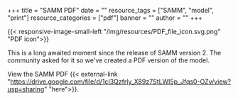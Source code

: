 +++
title = "SAMM PDF"
date = ""
resource_tags = ["SAMM", "model", "print"]
resource_categories = ["pdf"]
banner = ""
author = ""
+++

{{< responsive-image-small-left  "/img/resources/PDF_file_icon.svg.png" "PDF icon">}}

This is a long awaited moment since the release of SAMM version 2. The community asked for it so we've created a PDF version of the model.

View the SAMM PDF {{< external-link "https://drive.google.com/file/d/1cI3Qzfrly_X89z7StLWI5p_Jfqs0-OZv/view?usp=sharing" "here">}}.